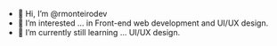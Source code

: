 - 👋 Hi, I’m @rmonteirodev
- 👀 I’m interested ... in Front-end web development and UI/UX design.
- 🌱 I’m currently still learning ... UI/UX design.

<!---
rmonteirodev/rmonteirodev is a ✨ special ✨ repository because its `README.md` (this file) appears on your GitHub profile.
You can click the Preview link to take a look at your changes.
--->
